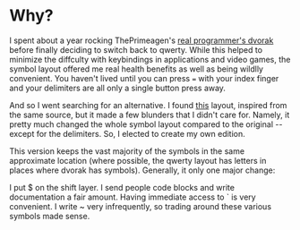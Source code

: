 # Why? 

I spent about a year rocking ThePrimeagen's [real programmer's
dvorak](https://github.com/ThePrimeagen/keyboards) before finally deciding to
switch back to qwerty. While this helped to minimize the diffculty with
keybindings in applications and video games, the symbol layout offered me real
health benefits as well as being wildlly convenient. You haven't lived until you
can press `=` with your index finger and your delimiters are all only a single
button press away. 

And so I went searching for an alternative. I found
[this](https://git.sr.ht/~renerocksai/real-prog-qwerty) layout, inspired from
the same source, but it made a few blunders that I didn't care for. Namely, it
pretty much changed the whole symbol layout compared to the original -- except
for the delimiters. So, I elected to create my own edition. 

This version keeps the vast majority of the symbols in the same approximate
location (where possible, the qwerty layout has letters in places where dvorak
has symbols). Generally, it only one major change: 

I put $ on the shift layer. I send people code blocks and write documentation a
fair amount. Having immediate access to \` is very convenient. I write ~ very
infrequently, so trading around these various symbols made sense. 

